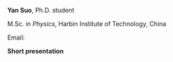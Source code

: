 **Yan Suo**, Ph.D. student

M.Sc. in *Physics*, Harbin Institute of Technology, China

Email: 

**Short presentation**

